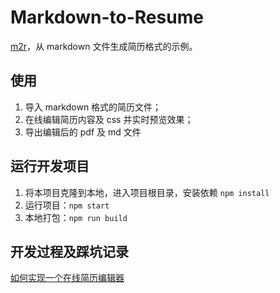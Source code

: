 # Markdown-to-Resume

[m2r](m2r.netlify.app)，从 markdown 文件生成简历格式的示例。

## 使用

1. 导入 markdown 格式的简历文件；
2. 在线编辑简历内容及 css 并实时预览效果；
3. 导出编辑后的 pdf 及 md 文件

## 运行开发项目

1. 将本项目克隆到本地，进入项目根目录，安装依赖 `npm install`
2. 运行项目：`npm start`
3. 本地打包：`npm run build`

## 开发过程及踩坑记录

[如何实现一个在线简历编辑器](https://simon-fisher.netlify.app/post/%E5%A6%82%E4%BD%95%E5%AE%9E%E7%8E%B0%E4%B8%80%E4%B8%AA%E5%9C%A8%E7%BA%BF%E7%AE%80%E5%8E%86%E7%BC%96%E8%BE%91%E5%99%A8)
